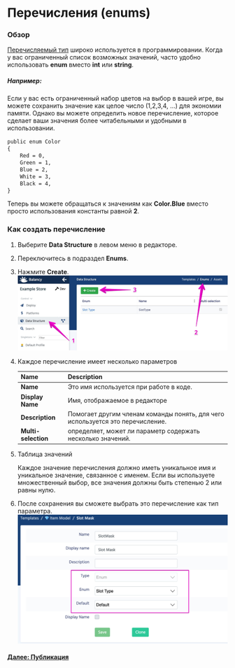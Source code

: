 # Перечисления (enums)

### Обзор

[Перечисляемый тип](https://ru.wikipedia.org/wiki/%D0%9F%D0%B5%D1%80%D0%B5%D1%87%D0%B8%D1%81%D0%BB%D1%8F%D0%B5%D0%BC%D1%8B%D0%B9_%D1%82%D0%B8%D0%BF) широко используется в программировании. Когда у вас ограниченный список возможных значений, часто удобно использовать **enum** вместо **int** или **string**.

##### Например:
Если у вас есть ограниченный набор цветов на выбор в вашей игре, вы можете сохранить значение как целое число (1,2,3,4, ...) для экономии памяти. Однако вы можете определить новое перечисление, которое сделает ваши значения более читабельными и удобными в использовании.

```
public enum Color
{
    Red = 0,
    Green = 1,
    Blue = 2,
    White = 3,
    Black = 4,
}
```

Теперь вы можете обращаться к значениям как **Color.Blue** вместо просто использования константы равной **2**.

### Как создать перечисление

1. Выберите **Data Structure** в левом меню в редакторе.
2. Переключитесь в подраздел **Enums**.
3. Нажмите **Create**.
![Screenshot](../../img/de_example/de_enums.jpg)

4. Каждое перечисление имеет несколько параметров
    
    Name | Description
    -----|------------
    **Name** | Это имя используется при работе в коде.
    **Display Name** | Имя, отображаемое в редакторе
    **Description** | Помогает другим членам команды понять, для чего используется это перечисление.
    **Multi-selection** | определяет, может ли параметр содержать несколько значений.

5. Таблица значений

    Каждое значение перечисления должно иметь уникальное имя и уникальное значение, связанное с именем. Если вы используете множественный выбор, все значения должны быть степенью 2 или равны нулю.

6. После сохранения вы сможете выбрать это перечисление как тип параметра.
![Screenshot](../../img/de_example/de_enum_param.jpg)

#### [Далее: Публикация](/data_editor/deploy)
